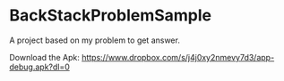# BackStackProblemSample
A project based on my problem to get answer.

Download the Apk:  https://www.dropbox.com/s/j4j0xy2nmevy7d3/app-debug.apk?dl=0
